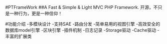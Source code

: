 #PTFrameWork
##A Fast & Simple & Light MVC PHP Framework.
开源，不只是一种行为，更是一种信仰！

#功能介绍
-多模块设计
-支持SAE
-路由分发
-简单易用的视图引擎
-高效安全的数据库model引擎
-区块引擎
-插件机制
-日志记录
-Storage驱动
-Cache驱动
-丰富的扩展类


